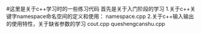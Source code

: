 #这里是关于c++学习时的一些练习代码
首先是关于入门阶段的学习
1.关于c++关键字namespace命名空间的定义和使用：
namespace.cpp
2.关于c++输入输出的使用特性，关于缺省参数的学习
cout.cpp  queshengcanshu.cpp
